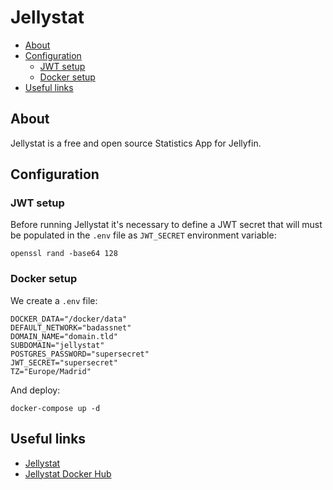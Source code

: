 # Jellystat

- [About](#about)
- [Configuration](#configuration)
  * [JWT setup](#jwt-setup)
  * [Docker setup](#docker-setup)
- [Useful links](#useful-links)

## About

Jellystat is a free and open source Statistics App for Jellyfin.

## Configuration

### JWT setup

Before running Jellystat it's necessary to define a JWT secret that will must be populated in the `.env` file as `JWT_SECRET` environment variable:

    openssl rand -base64 128

### Docker setup

We create a `.env` file:

```shell
DOCKER_DATA="/docker/data"
DEFAULT_NETWORK="badassnet"
DOMAIN_NAME="domain.tld"
SUBDOMAIN="jellystat"
POSTGRES_PASSWORD="supersecret"
JWT_SECRET="supersecret"
TZ="Europe/Madrid"
```

And deploy:

    docker-compose up -d

## Useful links

- [Jellystat](https://github.com/CyferShepard/Jellystat)
- [Jellystat Docker Hub](https://hub.docker.com/r/cyfershepard/jellystat)

